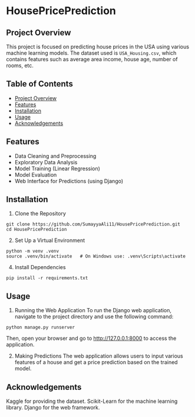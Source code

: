 # HousePricePrediction

## Project Overview

This project is focused on predicting house prices in the USA using various machine learning models. The dataset used is `USA_Housing.csv`, which contains features such as average area income, house age, number of rooms, etc.

## Table of Contents

- [Project Overview](#project-overview)
- [Features](#features)
- [Installation](#installation)
- [Usage](#usage)
- [Acknowledgements](#acknowledgements)

## Features

- Data Cleaning and Preprocessing
- Exploratory Data Analysis
- Model Training (Linear Regression)
- Model Evaluation
- Web Interface for Predictions (using Django)

## Installation

1. Clone the Repository

```
git clone https://github.com/SumayyaAli11/HousePricePrediction.git
cd HousePricePrediction
```

2. Set Up a Virtual Environment
```
python -m venv .venv
source .venv/bin/activate   # On Windows use: .venv\Scripts\activate
```
4. Install Dependencies
   
```
pip install -r requirements.txt
```
## Usage

1. Running the Web Application
To run the Django web application, navigate to the project directory and use the following command:

```
python manage.py runserver
```
Then, open your browser and go to http://127.0.0.1:8000 to access the application.

2. Making Predictions
The web application allows users to input various features of a house and get a price prediction based on the trained model.

## Acknowledgements
Kaggle for providing the dataset.
Scikit-Learn for the machine learning library.
Django for the web framework.
